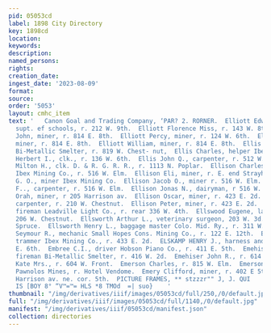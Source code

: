 ```yaml
---
pid: 05053cd
label: 1898 City Directory
key: 1898cd
location: 
keywords: 
description: 
named_persons: 
rights: 
creation_date: 
ingest_date: '2023-08-09'
format: 
source: 
order: '5053'
layout: cmhc_item
text: '   Canon Goal and Trading Company, ‘PAR? 2. RORNER.  Elliott Edward C., County
  supt. ef schools, r. 212 W. 9th.  Elliott Florence Miss, r. 143 W. 8th.  Elliott
  John, miner, r. 814 E. 8th.  Elliott Percy, miner, r. 124 W. 6th.  Elliott Robert,
  miner, r. 814 E. 8th.  Elliott William, miner, r. 814 E. 8th.  Ellis Ben H., foreman
  Bi-Metallic Smelter, r. 819 W. Chest- nut,  Ellis Charles, helper Ibex Mining Co.  Ellis
  Herbert I., clk., r. 136 W. 6th.  Ellis John Q., carpenter, r. 512 W. Chestnut.  Ellis
  Milton H., clk. D. & R. G. R. R., r. 1113 N. Poplar.  Ellison Charles L., miner
  Ibex Mining Co., r. 516 W. Elm.  Ellison Eli, miner, r. E. end Strayhorse Rd.  Ellison
  G. O., miner Ibex Mining Co.  Ellison Jacob O., miner r. 516 W. Elm.  Ellison John
  F.., carpenter, r. 516 W. Elm.  Ellison Jonas N., dairyman, r 516 W. Elm.  Ellison
  Orah, miner, r 205 Harrison av.  Ellison Oscar, miner, r. 423 E. 2d.  Ellison Otis,
  carpenter, r. 210 W. Chestnut.  Ellison Peter, miner, r. 423 E. 2d.  Ellstead Richard,
  fireman Leadville Light Co., r. rear 336 W. 4th.  Ellswood Eugene, lab. F. S. Lyon,
  206 W. Chestnut.  Ellsworth Arthur L., veterinary surgeon, 203 W. 3d., r. 307 N.
  Spruce.  Ellsworth Henry L., baggage master Colo. Mid. Ry., r. 311 W. Chestnut.  Elmore
  Seymour R., mechanic Small Hopes Cons. Mining Co., r. 122 E. 12th.  Elmquist Swan,
  trammer Ibex Mining Co., r. 433 E. 2d.  ELSKAMP HENRY J., harness and saddles, 208
  E. 6th.  Embree C.I., driver Hobson Piano Co., r. 411 E. 5th.  Emehiser Eugene,
  fireman Bi-Metallic Smelter, r. 416 W. 2d.  Emehiser John R., r. 614 W. Elm.  Emebhiser
  Kate Mrs., r. 604 W. Front.  Emerson Charles, r. 815 W. Elm.  Emerson John L., owner
  Pawnolos Mines, r. Hotel Vendome.  Emery Clifford, miner, r. 402 E 5th.  Emmet Block,
  Harrison av. ne. cor. 5th.  PICTURE FRAMES, ** stzzzr"" J, J. QUI     OURINSU “Bye
  IS [BOY 8° “V™=™= HLS *8 TMOd  =| suo}    '
thumbnail: "/img/derivatives/iiif/images/05053cd/full/250,/0/default.jpg"
full: "/img/derivatives/iiif/images/05053cd/full/1140,/0/default.jpg"
manifest: "/img/derivatives/iiif/05053cd/manifest.json"
collection: directories
---
```

